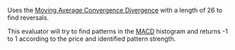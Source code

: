 Uses the [Moving Average Convergence Divergence](https://www.investopedia.com/terms/m/macd.asp) with a length of 26 to find reversals.

This evaluator will try to find patterns in the [MACD](https://www.investopedia.com/terms/m/macd.asp) histogram and returns -1 to 1 according to the price and identified pattern strength.
